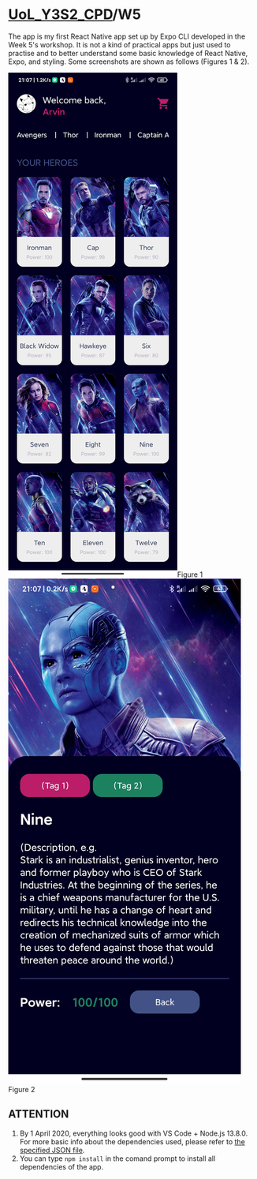 # [UoL_Y3S2_CPD](https://github.com/ArvinZJC/UoL_Y3S2_CPD)/W5

The app is my first React Native app set up by Expo CLI developed in the Week 5's workshop. It is not a kind of practical apps but just used to practise and to better understand some basic knowledge of React Native, Expo, and styling. Some screenshots are shown as follows (Figures 1 & 2).

![Screenshot1.png](Screenshot1.png "Screenshot 1")Figure 1
![Screenshot2.jpg](Screenshot2.jpg "Screenshot 2")Figure 2

## ATTENTION

1. By 1 April 2020, everything looks good with VS Code + Node.js 13.8.0. For more basic info about the dependencies used, please refer to [the specified JSON file](https://github.com/ArvinZJC/UoL_Y3S2_CPD/blob/master/W5/package.json).
2. You can type `npm install` in the comand prompt to install all dependencies of the app.